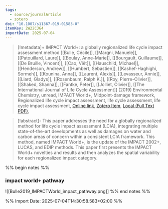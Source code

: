 ```yaml
---
tags:
  - source/journalArticle
  - zotero
doi: "10.1007/s11367-019-01583-0"
itemKey: 2W22CJG4
importDate: 2025-07-04
---
```

>[!metadata]+
> IMPACT World+: a globally regionalized life cycle impact assessment method
> [[Bulle, Cécile]], [[Margni, Manuele]], [[Patouillard, Laure]], [[Boulay, Anne-Marie]], [[Bourgault, Guillaume]], [[De Bruille, Vincent]], [[Cao, Viêt]], [[Hauschild, Michael]], [[Henderson, Andrew]], [[Humbert, Sebastien]], [[Kashef-Haghighi, Sormeh]], [[Kounina, Anna]], [[Laurent, Alexis]], [[Levasseur, Annie]], [[Liard, Gladys]], [[Rosenbaum, Ralph K.]], [[Roy, Pierre-Olivier]], [[Shaked, Shanna]], [[Fantke, Peter]], [[Jolliet, Olivier]], 
> [[The International Journal of Life Cycle Assessment]] (2019)
> Environmental Chemistry, unread, IMPACT World+, Midpoint-damage framework, Regionalized life cycle impact assessment, life cycle assessment, life cycle impact assessment, 
> [Online link](https://doi.org/10.1007/s11367-019-01583-0), [Zotero Item](zotero://select/library/items/2W22CJG4), [Local (Full Text PDF)](file://C:/Users/aburg/Documents/references/zotero/storage/964RTL67/Bulle2019_IMPACTWorld.pdf), 

>[!abstract]-
>This paper addresses the need for a globally regionalized method for life cycle impact assessment (LCIA), integrating multiple state-of-the-art developments as well as damages on water and carbon areas of concern within a consistent LCIA framework. This method, named IMPACT World+, is the update of the IMPACT 2002+, LUCAS, and EDIP methods. This paper first presents the IMPACT World+ novelties and results and then analyzes the spatial variability for each regionalized impact category.

%% begin notes %%
### impact world+ pathway
![[Bulle2019_IMPACTWorld_impact_pathway.png]]
%% end notes %%

%% Import Date: 2025-07-04T14:30:58.583+02:00 %%
